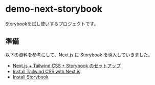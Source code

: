 # demo-next-storybook

Storybookを試し使いするプロジェクトです。

## 準備

以下の資料を参考にして、Next.js に Storybook を導入していきました。

- [Next.js + Tailwind CSS + Storybook のセットアップ](https://zenn.dev/youichiro/articles/d625e602ed47c1)
- [Install Tailwind CSS with Next.js](https://tailwindcss.com/docs/guides/nextjs)
- [Install Storybook](https://storybook.js.org/docs/react/get-started/install)